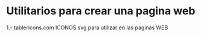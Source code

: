 # Utilitarios para crear una pagina web

1.- tablericons.com ICONOS svg para utilizar en las paginas WEB
